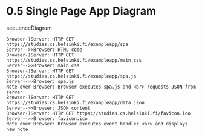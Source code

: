 # 0.5 Single Page App Diagram
sequenceDiagram

    Browser-)Server: HTTP GET https://studies.cs.helsinki.fi/exampleapp/spa
    Server-->>Browser: HTML code
    Browser-)Server: HTTP GET https://studies.cs.helsinki.fi/exampleapp/main.css
    Server-->>Browser: main.css
    Browser-)Server: HTTP GET https://studies.cs.helsinki.fi/exampleapp/spa.js
    Server-->>Browser: spa.js
    Note over Browser: Browser executes spa.js and <br> requests JSON from server
    Browser-)Server: HTTP GET https://studies.cs.helsinki.fi/exampleapp/data.json
    Server-->>Browser: JSON content
    Browser-)Server: HTTP GET https://studies.cs.helsinki.fi/favicon.ico
    Server-->>Browser: favicon.ico
    Note over Browser: Browser executes event handler <br> and displays new note 
